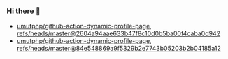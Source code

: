### Hi there 👋
<!--
**umutphp/umutphp** is a ✨ _special_ ✨ repository because its `README.md` (this file) appears on your GitHub profile.
Here are some ideas to get you started:
- 🔭 I’m currently working on ...
- 🌱 I’m currently learning ...
- 👯 I’m looking to collaborate on ...
- 🤔 I’m looking for help with ...
- 💬 Ask me about ...
- 📫 How to reach me: ...
- 😄 Pronouns: ...
- ⚡ Fun fact: ...
-->
<!-- START gadpp -->
- [umutphp/github-action-dynamic-profile-page](https://github.com/umutphp/github-action-dynamic-profile-page), [refs/heads/master@2604a94aae633b47f8c10d0b5ba00f4caba0d942](https://github.com/umutphp/github-action-dynamic-profile-page/commit/2604a94aae633b47f8c10d0b5ba00f4caba0d942)
- [umutphp/github-action-dynamic-profile-page](https://github.com/umutphp/github-action-dynamic-profile-page), [refs/heads/master@84e548869a9f5329b2e7743b05203b2b04185a12](https://github.com/umutphp/github-action-dynamic-profile-page/commit/84e548869a9f5329b2e7743b05203b2b04185a12)
